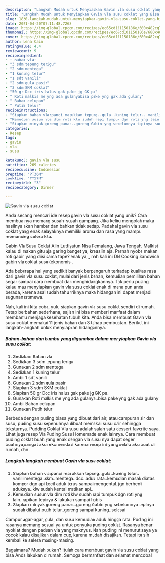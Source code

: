 ```yaml
---
description: "Langkah Mudah untuk Menyiapkan Gavin vla susu coklat yang Bisa Manjain Lidah"
title: "Langkah Mudah untuk Menyiapkan Gavin vla susu coklat yang Bisa Manjain Lidah"
slug: 1820-langkah-mudah-untuk-menyiapkan-gavin-vla-susu-coklat-yang-bisa-manjain-lidah
date: 2021-04-20T07:11:48.726Z
image: https://img-global.cpcdn.com/recipes/ec65cd101150186e/680x482cq70/gavin-vla-susu-coklat-foto-resep-utama.jpg
thumbnail: https://img-global.cpcdn.com/recipes/ec65cd101150186e/680x482cq70/gavin-vla-susu-coklat-foto-resep-utama.jpg
cover: https://img-global.cpcdn.com/recipes/ec65cd101150186e/680x482cq70/gavin-vla-susu-coklat-foto-resep-utama.jpg
author: Lena Cain
ratingvalue: 4.4
reviewcount: 9
recipeingredient:
- " Bahan vla"
- "3 sdm tepung terigu"
- "2 sdm mentega"
- "1 kuning telur"
- "1 sdt vanili"
- "2 sdm gula pasir"
- "3 sdm SKM coklat"
- "50 gr Dcc iris halus gak pake jg GK pa"
- " Roti malkis me yng ada gulanyabisa pake yng gak ada gulany"
- " Bahan celupan"
- " Putih telur"
recipeinstructions:
- "Siapkan bahan vla:panci masukkan tepung..gula..kuning telur.. vanili.mentega..skm..mentega..dcc..aduk rata..kemudian masak diatas kompor dgn api kecil aduk terus sampai mengental..jgn berhenti aduknya..klw sudah kental matikan api.."
- "Kemudian susun vla dlm roti klw sudah rapi tumpuk dgn roti yng lain..rapikan tepinya &amp; lakukan sampai habis"
- "Siapkan minyak goreng panas..goreng Gabin yng sebelumnya tepinya sudah dibalut putih telur..goreng sampai kuning..selesai"
categories:
- Resep
tags:
- gavin
- vla
- susu

katakunci: gavin vla susu 
nutrition: 269 calories
recipecuisine: Indonesian
preptime: "PT36M"
cooktime: "PT57M"
recipeyield: "3"
recipecategory: Dinner

---
```



![Gavin vla susu coklat](https://img-global.cpcdn.com/recipes/ec65cd101150186e/680x482cq70/gavin-vla-susu-coklat-foto-resep-utama.jpg)

Anda sedang mencari ide resep gavin vla susu coklat yang unik? Cara membuatnya memang susah-susah gampang. Jika keliru mengolah maka hasilnya akan hambar dan bahkan tidak sedap. Padahal gavin vla susu coklat yang enak selayaknya memiliki aroma dan rasa yang mampu memancing selera kita.

Gabin Vla Susu Coklat Alin Lutfiyatun Nisa Pemalang, Jawa Tengah. Malkist kalau di makan gitu aja garing banget ya, kreasiin aja. Pernah nyoba makan roti gabin yang diisi sama tape? enak ya,,, nah kali ini DN Cooking Sandwich gabin vla coklat susu (ekonomis).

Ada beberapa hal yang sedikit banyak berpengaruh terhadap kualitas rasa dari gavin vla susu coklat, mulai dari jenis bahan, kemudian pemilihan bahan segar sampai cara membuat dan menghidangkannya. Tak perlu pusing kalau mau menyiapkan gavin vla susu coklat enak di mana pun anda berada, karena asal sudah tahu triknya maka hidangan ini dapat menjadi suguhan istimewa.


Nah, kali ini kita coba, yuk, siapkan gavin vla susu coklat sendiri di rumah. Tetap berbahan sederhana, sajian ini bisa memberi manfaat dalam membantu menjaga kesehatan tubuh kita. Anda bisa membuat Gavin vla susu coklat memakai 11 jenis bahan dan 3 tahap pembuatan. Berikut ini langkah-langkah untuk menyiapkan hidangannya.

<!--inarticleads1-->

##### Bahan-bahan dan bumbu yang digunakan dalam menyiapkan Gavin vla susu coklat:

1. Sediakan  Bahan vla
1. Sediakan 3 sdm tepung terigu
1. Gunakan 2 sdm mentega
1. Sediakan 1 kuning telur
1. Ambil 1 sdt vanili
1. Gunakan 2 sdm gula pasir
1. Siapkan 3 sdm SKM coklat
1. Siapkan 50 gr Dcc iris halus gak pake jg GK pa.
1. Gunakan  Roti malkis me yng ada gulanya..bisa pake yng gak ada gulany
1. Ambil  Bahan celupan
1. Gunakan  Putih telur


Berbeda dengan puding biasa yang dibuat dari air, atau campuran air dan susu, puding susu sepenuhnya dibuat memakai susu cair sehingga teksturnya. Pudding Coklat Vla susu adalah salah satu dessert favorite saya. Lihat juga resep Vla Puding Susu Homemade enak lainnya. Cara membuat puding coklat buah yang enak dengan vla susu nya dapat seger buahnya,sangat aku rekomendasi karena resep ini yang selalu aku buat di rumah, dan. 

<!--inarticleads2-->

##### Langkah-langkah membuat Gavin vla susu coklat:

1. Siapkan bahan vla:panci masukkan tepung..gula..kuning telur.. vanili.mentega..skm..mentega..dcc..aduk rata..kemudian masak diatas kompor dgn api kecil aduk terus sampai mengental..jgn berhenti aduknya..klw sudah kental matikan api..
1. Kemudian susun vla dlm roti klw sudah rapi tumpuk dgn roti yng lain..rapikan tepinya &amp; lakukan sampai habis
1. Siapkan minyak goreng panas..goreng Gabin yng sebelumnya tepinya sudah dibalut putih telur..goreng sampai kuning..selesai


Campur agar-agar, gula, dan susu kemudian aduk hingga rata. Puding ini rasanya memang sesuai ya untuk penyuka puding coklat. Rasanya benar nyoklat dengan paduan vla yang maknyus. Nah puding ini menurut saya ya cocok kalau disajikan dalam cup, karena mudah disajikan. Tetapi itu sih kembali ke selera masing-masing. 

Bagaimana? Mudah bukan? Itulah cara membuat gavin vla susu coklat yang bisa Anda lakukan di rumah. Semoga bermanfaat dan selamat mencoba!
